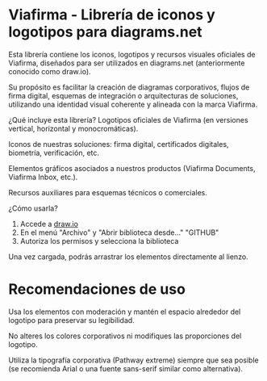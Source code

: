 # Viafirma - Librería de iconos y logotipos para diagrams.net
Esta librería contiene los iconos, logotipos y recursos visuales oficiales de Viafirma, diseñados para ser utilizados en diagrams.net (anteriormente conocido como draw.io).

Su propósito es facilitar la creación de diagramas corporativos, flujos de firma digital, esquemas de integración o arquitecturas de soluciones, utilizando una identidad visual coherente y alineada con la marca Viafirma.

¿Qué incluye esta librería?
Logotipos oficiales de Viafirma (en versiones vertical, horizontal y monocromáticas).

Iconos de nuestras soluciones: firma digital, certificados digitales, biometría, verificación, etc.

Elementos gráficos asociados a nuestros productos (Viafirma Documents, Viafirma Inbox, etc.).

Recursos auxiliares para esquemas técnicos o comerciales.

¿Cómo usarla?
1. Accede a [draw.io](https://app.diagrams.net/)
2. En el menú "Archivo" y "Abrir biblioteca desde..." "GITHUB"
3. Autoriza los permisos y selecciona la biblioteca

Una vez cargada, podrás arrastrar los elementos directamente al lienzo.

# Recomendaciones de uso
Usa los elementos con moderación y mantén el espacio alrededor del logotipo para preservar su legibilidad.

No alteres los colores corporativos ni modifiques las proporciones del logotipo.

Utiliza la tipografía corporativa (Pathway extreme) siempre que sea posible (se recomienda Arial o una fuente sans-serif similar como alternativa).

